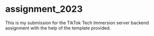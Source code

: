 # assignment_2023

This is my submission for the TikTok Tech Immersion server backend assignment with the help of the template provided.
